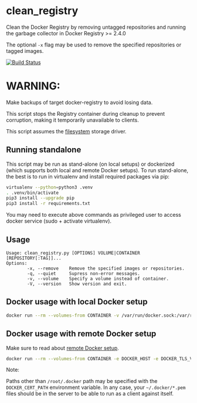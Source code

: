 # clean_registry
Clean the Docker Registry by removing untagged repositories and running the garbage collector in Docker Registry >= 2.4.0

The optional ``-x`` flag may be used to remove the specified repositories or tagged images.

[![Build Status](https://travis-ci.org/ricardobranco777/clean_registry.svg?branch=master)](https://travis-ci.org/ricardobranco777/clean_registry)

# WARNING:

Make backups of target docker-registry to avoid losing data.

This script stops the Registry container during cleanup to prevent corruption, making it temporarily unavailable to clients.

This script assumes the [filesystem](https://github.com/docker/distribution/blob/master/docs/configuration.md#storage) storage driver.

## Running standalone

This script may be run as stand-alone (on local setups) or dockerized (which supports both local and remote Docker setups). To run stand-alone, the best is to run in virtualenv and install required packages via pip:

```bash
virtualenv --python=python3 .venv
. .venv/bin/activate
pip3 install --upgrade pip
pip3 install -r requirements.txt
```

You may need to execute above commands as privileged user to access docker service (sudo + activate virtualenv).

## Usage

```
Usage: clean_registry.py [OPTIONS] VOLUME|CONTAINER [REPOSITORY[:TAG]]...
Options:
        -x, --remove    Remove the specified images or repositories.
        -q, --quiet     Supress non-error messages.
        -v, --volume    Specify a volume instead of container.
        -V, --version   Show version and exit.
```

## Docker usage with local Docker setup

```bash
docker run --rm --volumes-from CONTAINER -v /var/run/docker.sock:/var/run/docker.sock ricardobranco/clean_registry [OPTIONS] CONTAINER [REPOSITORY[:TAG]] ...
```

## Docker usage with remote Docker setup

Make sure to read about [remote Docker setup](https://docs.docker.com/engine/security/https/#secure-by-default).

```bash
docker run --rm --volumes-from CONTAINER -e DOCKER_HOST -e DOCKER_TLS_VERIFY=1 -v /root/.docker:/root/.docker ricardobranco/clean_registry [OPTIONS] CONTAINER [REPOSITORY[:TAG]]...
```

Note:

Paths other than ``/root/.docker`` path may be specified with the ``DOCKER_CERT_PATH`` environment variable.  In any case, your ``~/.docker/*.pem`` files should be in the server to be able to run as a client against itself.
